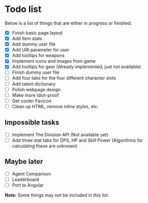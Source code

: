 # Todo list
Below is a list of things that are either in progress or finished.

- [x] Finish basic page layout
- [x] Add item stats
- [x] Add dummy user file
- [x] Add URI parameter for user
- [x] Add tooltips for weapons
- [x] Implement icons and images from game
- [x] Add tooltips for gear (Already implemented, just not available)
- [ ] Finish dummy user file
- [ ] Add four tabs for the four different character slots
- [ ] Add talent dictionary
- [ ] Polish webpage design
- [ ] Make more idiot-proof
- [ ] Get cooler Favicon
- [ ] Clean up HTML, remove inline styles, etc.

## Impossible tasks
- [ ] Implement The Division API (Not available yet)
- [ ] Add three stat tabs for DPS, HP and Skill Power (Algorithms for calculating these are unknown)

## Maybe later
- [ ] Agent Comparison
- [ ] Leaderboard
- [ ] Port to Angular

**Note:** Some things may not be included in this list.
